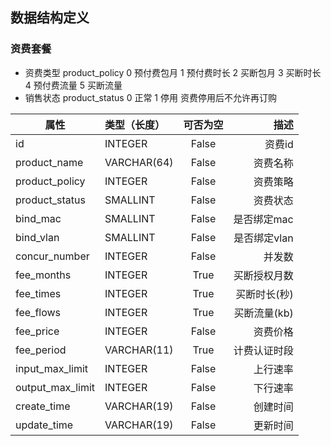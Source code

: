 ## 数据结构定义

### 资费套餐

- 资费类型 product_policy 0 预付费包月 1 预付费时长 2 买断包月 3 买断时长 4 预付费流量 5 买断流量
- 销售状态 product_status 0 正常 1 停用 资费停用后不允许再订购


|属性                    |类型（长度）       |可否为空           |描述                        |
|-----------------------|:-----------------|:----------------:|--------------------------:|
|id                     |INTEGER           |False             |资费id                      |
|product_name           |VARCHAR(64)       |False             |资费名称                  |
|product_policy         |INTEGER           |False             |资费策略                  |
|product_status         |SMALLINT          |False             |资费状态                  |
|bind_mac               |SMALLINT          |False             |是否绑定mac               |
|bind_vlan              |SMALLINT          |False             |是否绑定vlan              |
|concur_number          |INTEGER           |False             |并发数                     |
|fee_months             |INTEGER           |True              |买断授权月数            |
|fee_times              |INTEGER           |True              |买断时长(秒)             |
|fee_flows              |INTEGER           |True              |买断流量(kb)              |
|fee_price              |INTEGER           |False             |资费价格                  |
|fee_period             |VARCHAR(11)       |True              |计费认证时段            |
|input_max_limit        |INTEGER           |False             |上行速率                  |
|output_max_limit       |INTEGER           |False             |下行速率                  |
|create_time            |VARCHAR(19)       |False             |创建时间                  |
|update_time            |VARCHAR(19)       |False             |更新时间                  |